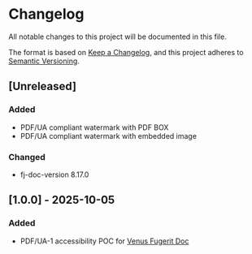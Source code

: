 # Changelog

All notable changes to this project will be documented in this file.

The format is based on [Keep a Changelog](https://keepachangelog.com/en/1.1.0/),
and this project adheres to [Semantic Versioning](https://semver.org/spec/v2.0.0.html).

## [Unreleased]

### Added

- PDF/UA compliant watermark with PDF BOX
- PDF/UA compliant watermark with embedded image 

### Changed

- fj-doc-version 8.17.0

## [1.0.0] - 2025-10-05

### Added

- PDF/UA-1 accessibility POC for [Venus Fugerit Doc](https://github.com/fugerit-org/fj-doc)
